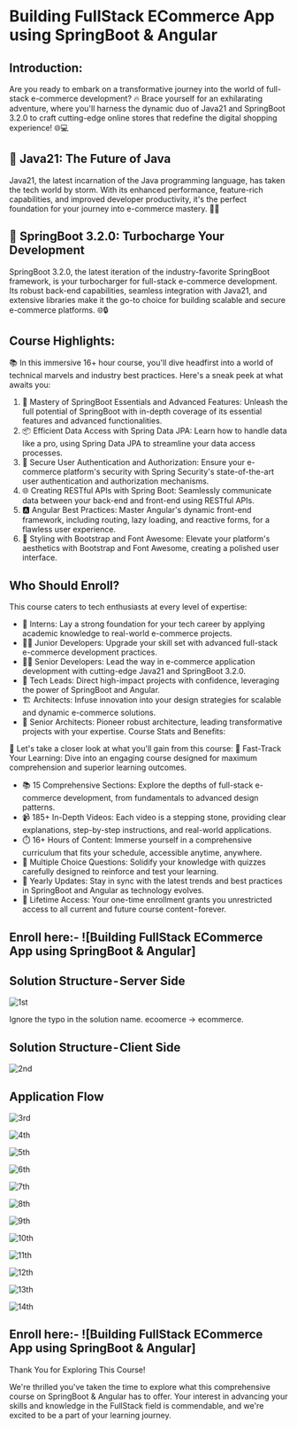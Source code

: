# Building FullStack ECommerce App using SpringBoot & Angular

## Introduction:
Are you ready to embark on a transformative journey into the world of full-stack e-commerce development? 🔥 Brace yourself for an exhilarating adventure, where you'll harness the dynamic duo of Java21 and SpringBoot 3.2.0 to craft cutting-edge online stores that redefine the digital shopping experience! 🌐💻

## 🌟 Java21: The Future of Java
Java21, the latest incarnation of the Java programming language, has taken the tech world by storm. With its enhanced performance, feature-rich capabilities, and improved developer productivity, it's the perfect foundation for your journey into e-commerce mastery. 💪💼

## 🚀 SpringBoot 3.2.0: Turbocharge Your Development
SpringBoot 3.2.0, the latest iteration of the industry-favorite SpringBoot framework, is your turbocharger for full-stack e-commerce development. Its robust back-end capabilities, seamless integration with Java21, and extensive libraries make it the go-to choice for building scalable and secure e-commerce platforms. 🌐🔒

## Course Highlights:
📚 In this immersive 16+ hour course, you'll dive headfirst into a world of technical marvels and industry best practices. Here's a sneak peek at what awaits you:
1. 🧠 Mastery of SpringBoot Essentials and Advanced Features: Unleash the full potential of SpringBoot with in-depth coverage of its essential features and advanced functionalities.
2. 📦 Efficient Data Access with Spring Data JPA: Learn how to handle data like a pro, using Spring Data JPA to streamline your data access processes.
3. 🔐 Secure User Authentication and Authorization: Ensure your e-commerce platform's security with Spring Security's state-of-the-art user authentication and authorization mechanisms.
4. 🌐 Creating RESTful APIs with Spring Boot: Seamlessly communicate data between your back-end and front-end using RESTful APIs.
5. 🅰️ Angular Best Practices: Master Angular's dynamic front-end framework, including routing, lazy loading, and reactive forms, for a flawless user experience.
6. 🎨 Styling with Bootstrap and Font Awesome: Elevate your platform's aesthetics with Bootstrap and Font Awesome, creating a polished user interface.

## Who Should Enroll?
This course caters to tech enthusiasts at every level of expertise:
- 🌱 Interns: Lay a strong foundation for your tech career by applying academic knowledge to real-world e-commerce projects.
- 👨‍💻 Junior Developers: Upgrade your skill set with advanced full-stack e-commerce development practices.
- 👩‍💻 Senior Developers: Lead the way in e-commerce application development with cutting-edge Java21 and SpringBoot 3.2.0.
- 🚀 Tech Leads: Direct high-impact projects with confidence, leveraging the power of SpringBoot and Angular.
- 🏗️ Architects: Infuse innovation into your design strategies for scalable and dynamic e-commerce solutions.
- 🌟 Senior Architects: Pioneer robust architecture, leading transformative projects with your expertise.
Course Stats and Benefits:

🏁 Let's take a closer look at what you'll gain from this course:
🚀 Fast-Track Your Learning: Dive into an engaging course designed for maximum comprehension and superior learning outcomes.
- 📚 15 Comprehensive Sections: Explore the depths of full-stack e-commerce development, from fundamentals to advanced design patterns.
- 📹 185+ In-Depth Videos: Each video is a stepping stone, providing clear explanations, step-by-step instructions, and real-world applications.
- ⏱️ 16+ Hours of Content: Immerse yourself in a comprehensive curriculum that fits your schedule, accessible anytime, anywhere.
- 📝 Multiple Choice Questions: Solidify your knowledge with quizzes carefully designed to reinforce and test your learning.
- 🔄 Yearly Updates: Stay in sync with the latest trends and best practices in SpringBoot and Angular as technology evolves.
- 🔄 Lifetime Access: Your one-time enrollment grants you unrestricted access to all current and future course content - forever.

## Enroll here:- ![Building FullStack ECommerce App using SpringBoot & Angular]

## Solution Structure - Server Side

![1st](https://github.com/rahulsahay19/Blog-Images/assets/3886381/3a62b6c5-6d93-464d-b839-fe59e029f5e0)

Ignore the typo in the solution name. ecoomerce → ecommerce.

## Solution Structure - Client Side

![2nd](https://github.com/rahulsahay19/Blog-Images/assets/3886381/828864a9-2828-49be-bb29-81d1a3a7bef2)

## Application Flow

![3rd](https://github.com/rahulsahay19/Blog-Images/assets/3886381/07216dbf-893e-44d5-8bb0-08279e2ad7d1)

![4th](https://github.com/rahulsahay19/Blog-Images/assets/3886381/ae496c3d-9a2f-4b28-888e-d2529153c0e6)

![5th](https://github.com/rahulsahay19/Blog-Images/assets/3886381/c172e9d1-ef2c-48a5-b39b-43d061302494)

![6th](https://github.com/rahulsahay19/Blog-Images/assets/3886381/8ba3203b-180e-4bdc-bf95-9d0244807626)

![7th](https://github.com/rahulsahay19/Blog-Images/assets/3886381/67759f82-82c6-441c-a9f9-82504b14b3ee)

![8th](https://github.com/rahulsahay19/Blog-Images/assets/3886381/3efeaaae-f61f-4775-8d0e-a4621e2e2e83)

![9th](https://github.com/rahulsahay19/Blog-Images/assets/3886381/7d90509f-3697-430b-9040-0782bb80edfb)

![10th](https://github.com/rahulsahay19/Blog-Images/assets/3886381/9481896f-3fa2-4114-9173-df523444fa6b)

![11th](https://github.com/rahulsahay19/Blog-Images/assets/3886381/c486930a-2928-4305-968c-134d9479c321)

![12th](https://github.com/rahulsahay19/Blog-Images/assets/3886381/b12573a7-bac8-47de-9ca5-c7747273b0e7)

![13th](https://github.com/rahulsahay19/Blog-Images/assets/3886381/f9b42116-2782-4f14-8e41-e08ae0a45a6f)

![14th](https://github.com/rahulsahay19/Blog-Images/assets/3886381/1b29163b-480a-4b9e-a8e3-c362874bb720)

## Enroll here:- ![Building FullStack ECommerce App using SpringBoot & Angular]

Thank You for Exploring This Course!

We're thrilled you've taken the time to explore what this comprehensive course on SpringBoot & Angular has to offer. Your interest in advancing your skills and knowledge in the FullStack field is commendable, and we're excited to be a part of your learning journey.
